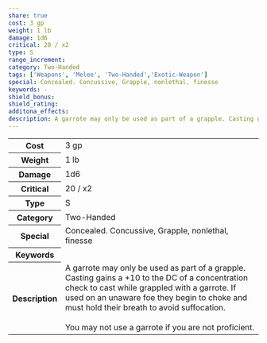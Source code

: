 ```yaml
---
share: true
cost: 3 gp
weight: 1 lb
damage: 1d6
critical: 20 / x2
type: S
range_increment: 
category: Two-Handed
tags: ['Weapons', 'Melee', 'Two-Handed','Exotic-Weapon']
special: Concealed. Concussive, Grapple, nonlethal, finesse
keywords: -
shield_bonus: 
shield_rating: 
additona_effects: 
description: A garrote may only be used as part of a grapple. Casting gains a +10 to the DC of a concentration check to cast while grappled with a garrote. If used on an unaware foe they begin to choke and must hold their breath to avoid suffocation.<br><br>You may not use a garrote if you are not proficient.
---
```

<p><span style="overflow-x: auto;"><table><tbody><tr><th>Cost</th><td>3 gp</td></tr><tr><th>Weight</th><td>1 lb</td></tr><tr><th>Damage</th><td>1d6</td></tr><tr><th>Critical</th><td>20 / x2</td></tr><tr><th>Type</th><td>S</td></tr><tr><th>Category</th><td>Two-Handed</td></tr><tr><th>Special</th><td>Concealed. Concussive, Grapple, nonlethal, finesse</td></tr><tr><th>Keywords</th><td></td></tr><tr><th>Description</th><td>A garrote may only be used as part of a grapple. Casting gains a +10 to the DC of a concentration check to cast while grappled with a garrote. If used on an unaware foe they begin to choke and must hold their breath to avoid suffocation.<br><br>You may not use a garrote if you are not proficient.</td></tr></tbody></table></span></p>